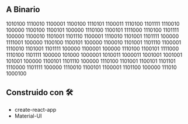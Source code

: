 ## A Binario

1010100 1110010 1100001 1100100 1110101 1100011 1110100 1101111 1110010 100000 1100100 1100101 100000 1110100 1100101 1111000 1110100 1101111 100000 1100010 1101001 1101110 1100001 1110010 1101001 1101111 100000 1111001 100000 1100100 1100101 100000 1100010 1101001 1101110 1100001 1110010 1101001 1101111 100000 1100001 100000 1110100 1100101 1111000 1110100 1101111 100000 101000 1000001 1010011 1000011 1001001 1001001 101001 100000 1100101 1101110 100000 1110100 1101001 1100101 1101101 1110000 1101111 100000 1110010 1100101 1100001 1101100 100000 111010 1000100

## Construido con 🛠️
- create-react-app
- Material-UI
